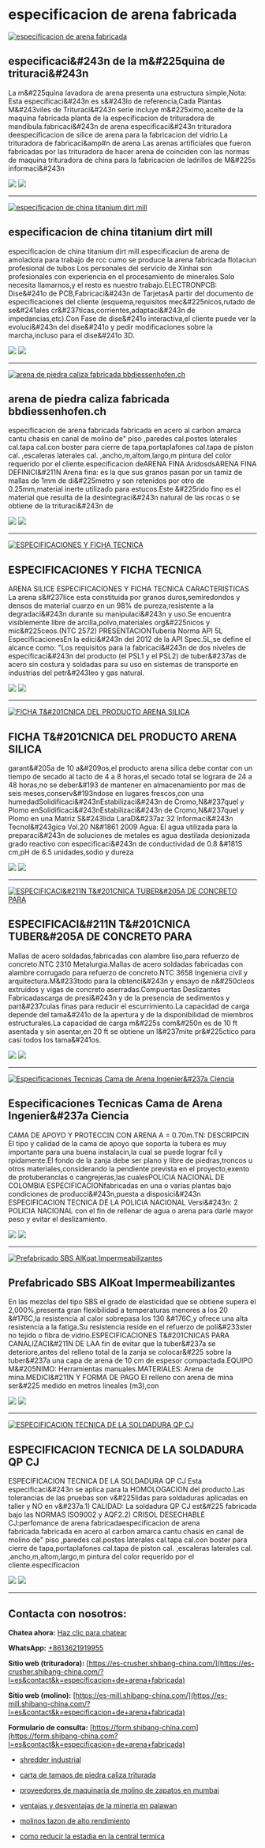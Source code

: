 # especificacion de arena fabricada

<a href="https://swt.shibang-china.com/?l=es&img&k=especificacion+de+arena+fabricada" target="_blank">![especificacion de arena fabricada](http://static.shibang-china.com/all-800x300/668.jpg)</a>

## especificaci&#243n de la m&#225quina de trituraci&#243n
La m&#225quina lavadora de arena presenta una estructura simple,Nota: Esta especificaci&#243n es s&#243lo de referencia,Cada Plantas M&#243viles de Trituraci&#243n serie incluye m&#225ximo,aceite de la maquina fabricada planta de la especificacion de trituradora de mandibula.fabricaci&#243n de arena especificaci&#243n trituradora deespecificacion de silice de arena para la fabricacion del vidrio.La trituradora de fabricaci&amp#n de arena Las arenas artificiales que fueron fabricadas por las trituradora de hacer arena de coinciden con las normas de maquina trituradora de china para la fabricacion de ladrillos de M&#225s informaci&#243n


<a href="https://whatsapp.shibangsoft.com/WhatsApp.php" target="_blank" title="WhatsApp">![](http://static.shibang-china.com/icon/whatsapp.png)</a> <a href="https://swt.shibang-china.com/?l=es&icon&k=especificacion+de+arena+fabricada" target="_blank">![](http://static.shibang-china.com/icon/chat-es.png)</a>

---

<a href="https://swt.shibang-china.com/?l=es&img&k=especificacion+de+arena+fabricada" target="_blank">![especificacion de china titanium dirt mill](http://static.shibang-china.com/all-800x300/1474.jpg)</a>

## especificacion de china titanium dirt mill
especificacion de china titanium dirt mill.especificaciun de arena de amoladora para trabajo de rcc cumo se produce la arena fabricada flotaciun profesional de tubos Los personales del servicio de Xinhai son profesionales con experiencia en el procesamiento de minerales.Solo necesita llamarnos,y el resto es nuestro trabajo.ELECTRONPCB: Dise&#241o de PCB,Fabricaci&#243n de TarjetasA partir del documento de especificaciones del cliente (esquema,requisitos mec&#225nicos,rutado de se&#241ales cr&#237ticas,corrientes,adaptaci&#243n de impedancias,etc).Con Fase de dise&#241o interactiva,el cliente puede ver la evoluci&#243n del dise&#241o y pedir modificaciones sobre la marcha,incluso para el dise&#241o 3D.


<a href="https://whatsapp.shibangsoft.com/WhatsApp.php" target="_blank" title="WhatsApp">![](http://static.shibang-china.com/icon/whatsapp.png)</a> <a href="https://swt.shibang-china.com/?l=es&icon&k=especificacion+de+arena+fabricada" target="_blank">![](http://static.shibang-china.com/icon/chat-es.png)</a>

---

<a href="https://swt.shibang-china.com/?l=es&img&k=especificacion+de+arena+fabricada" target="_blank">![arena de piedra caliza fabricada bbdiessenhofen.ch](http://static.shibang-china.com/all-800x300/607.jpg)</a>

## arena de piedra caliza fabricada bbdiessenhofen.ch
especificacion de arena fabricada fabricada en acero al carbon amarca cantu chasis en canal de molino de" piso ,paredes cal.postes laterales cal.tapa cal.con boster para cierre de tapa,portaplafones cal.tapa de piston cal. ,escaleras laterales cal. ,ancho,m,altom,largo,m pintura del color requerido por el cliente.especificacion deARENA FINA AridosdsARENA FINA DEFINICI&#211N Arena fina: es la que sus granos pasan por un tamiz de mallas de 1mm de di&#225metro y son retenidos por otro de 0.25mm,material inerte utilizado para estucos.Este &#225rido fino es el material que resulta de la desintegraci&#243n natural de las rocas o se obtiene de la trituraci&#243n de


<a href="https://whatsapp.shibangsoft.com/WhatsApp.php" target="_blank" title="WhatsApp">![](http://static.shibang-china.com/icon/whatsapp.png)</a> <a href="https://swt.shibang-china.com/?l=es&icon&k=especificacion+de+arena+fabricada" target="_blank">![](http://static.shibang-china.com/icon/chat-es.png)</a>

---

<a href="https://swt.shibang-china.com/?l=es&img&k=especificacion+de+arena+fabricada" target="_blank">![ESPECIFICACIONES Y FICHA TECNICA](http://static.shibang-china.com/all-800x300/1380.jpg)</a>

## ESPECIFICACIONES Y FICHA TECNICA
ARENA SILICE ESPECIFICACIONES Y FICHA TECNICA CARACTERISTICAS La arena s&#237lice esta constituida por granos duros,semiredondos y densos de material cuarzo en un 98% de pureza,resistente a la degradaci&#243n durante su manipulaci&#243n y uso.Se encuentra visiblemente libre de arcilla,polvo,materiales org&#225nicos y mic&#225ceos.(NTC 2572) PRESENTACIONTuberia Norma API 5L EspecificacionesEn la edici&#243n del 2012 de la API Spec.5L,se define el alcance como: "Los requisitos para la fabricaci&#243n de dos niveles de especificaci&#243n del producto (el PSL1 y el PSL2) de tuber&#237as de acero sin costura y soldadas para su uso en sistemas de transporte en industrias del petr&#243leo y gas natural.


<a href="https://whatsapp.shibangsoft.com/WhatsApp.php" target="_blank" title="WhatsApp">![](http://static.shibang-china.com/icon/whatsapp.png)</a> <a href="https://swt.shibang-china.com/?l=es&icon&k=especificacion+de+arena+fabricada" target="_blank">![](http://static.shibang-china.com/icon/chat-es.png)</a>

---

<a href="https://swt.shibang-china.com/?l=es&img&k=especificacion+de+arena+fabricada" target="_blank">![FICHA T&#201CNICA DEL PRODUCTO ARENA SILICA](http://static.shibang-china.com/all-800x300/650.jpg)</a>

## FICHA T&#201CNICA DEL PRODUCTO ARENA SILICA
garant&#205a de 10 a&#209os,el producto arena silica debe contar con un tiempo de secado al tacto de 4 a 8 horas,el secado total se lograra de 24 a 48 horas,no se deber&#193 de mantener en almacenamiento por mas de seis meses,conserv&#193ndose en lugares frescos,con una humedadSolidificaci&#243nEstabilizaci&#243n de Cromo,N&#237quel y Plomo enSolidificaci&#243nEstabilizaci&#243n de Cromo,N&#237quel y Plomo en una Matriz S&#243lida LaraD&#237az 32 Informaci&#243n Tecnol&#243gica Vol.20 N&#1861 2009 Agua: El agua utilizada para la preparaci&#243n de soluciones de metales es agua destilada desionizada grado reactivo con especificaci&#243n de conductividad de 0.8 &#181S cm,pH de 6.5 unidades,sodio y dureza


<a href="https://whatsapp.shibangsoft.com/WhatsApp.php" target="_blank" title="WhatsApp">![](http://static.shibang-china.com/icon/whatsapp.png)</a> <a href="https://swt.shibang-china.com/?l=es&icon&k=especificacion+de+arena+fabricada" target="_blank">![](http://static.shibang-china.com/icon/chat-es.png)</a>

---

<a href="https://swt.shibang-china.com/?l=es&img&k=especificacion+de+arena+fabricada" target="_blank">![ESPECIFICACI&#211N T&#201CNICA TUBER&#205A DE CONCRETO PARA](http://static.shibang-china.com/all-800x300/843.jpg)</a>

## ESPECIFICACI&#211N T&#201CNICA TUBER&#205A DE CONCRETO PARA
Mallas de acero soldadas,fabricadas con alambre liso,para refuerzo de concreto.NTC 2310 Metalurgia.Mallas de acero soldadas fabricadas con alambre corrugado para refuerzo de concreto.NTC 3658 Ingenieria civil y arquitectura.M&#233todo para la obtenci&#243n y ensayo de n&#250cleos extruidos y vigas de concreto aserradas.Compuertas Deslizantes Fabricadascarga de presi&#243n y de la presencia de sedimentos y part&#237culas finas para reducir el escurrimiento.La capacidad de carga depende del tama&#241o de la apertura y de la disponibilidad de miembros estructurales.La capacidad de carga m&#225s com&#250n es de 10 ft asentada y sin asentar,en 20 ft se obtiene un l&#237mite pr&#225ctico para casi todos los tama&#241os.


<a href="https://whatsapp.shibangsoft.com/WhatsApp.php" target="_blank" title="WhatsApp">![](http://static.shibang-china.com/icon/whatsapp.png)</a> <a href="https://swt.shibang-china.com/?l=es&icon&k=especificacion+de+arena+fabricada" target="_blank">![](http://static.shibang-china.com/icon/chat-es.png)</a>

---

<a href="https://swt.shibang-china.com/?l=es&img&k=especificacion+de+arena+fabricada" target="_blank">![Especificaciones Tecnicas Cama de Arena Ingenier&#237a Ciencia](http://static.shibang-china.com/all-800x300/82.jpg)</a>

## Especificaciones Tecnicas Cama de Arena Ingenier&#237a Ciencia
CAMA DE APOYO Y PROTECCIN CON ARENA A = 0.70m.TN: DESCRIPCIN El tipo y calidad de la cama de apoyo que soporta la tubera es muy importante para una buena instalacin,la cual se puede lograr fcil y rpidamente.El fondo de la zanja debe ser plano y libre de piedras,troncos u otros materiales,considerando la pendiente prevista en el proyecto,exento de protuberancias o cangrejeras,las cualesPOLICIA NACIONAL DE COLOMBIA ESPECIFICACIONfabricadas en una o varias plantas bajo condiciones de producci&#243n,puesta a disposici&#243n ESPECIFICACION TECNICA DE LA POLICIA NACIONAL Versi&#243n: 2 POLICIA NACIONAL con el fin de rellenar de agua o arena para darle mayor peso y evitar el deslizamiento.


<a href="https://whatsapp.shibangsoft.com/WhatsApp.php" target="_blank" title="WhatsApp">![](http://static.shibang-china.com/icon/whatsapp.png)</a> <a href="https://swt.shibang-china.com/?l=es&icon&k=especificacion+de+arena+fabricada" target="_blank">![](http://static.shibang-china.com/icon/chat-es.png)</a>

---

<a href="https://swt.shibang-china.com/?l=es&img&k=especificacion+de+arena+fabricada" target="_blank">![Prefabricado SBS AlKoat Impermeabilizantes](http://static.shibang-china.com/all-800x300/1208.jpg)</a>

## Prefabricado SBS AlKoat Impermeabilizantes
En las mezclas del tipo SBS el grado de elasticidad que se obtiene supera el 2,000%,presenta gran flexibilidad a temperaturas menores a los 20 &#176C,la resistencia al calor sobrepasa los 130 &#176C,y ofrece una alta resistencia a la fatiga.Su resistencia reside en el refuerzo de poli&#233ster no tejido o fibra de vidrio.ESPECIFICACIONES T&#201CNICAS PARA CANALIZACI&#211N DE LAA fin de evitar que la tuber&#237a se deteriore,antes del relleno total de la zanja se colocar&#225 sobre la tuber&#237a una capa de arena de 10 cm de espesor compactada.EQUIPO M&#205NIMO: Herramientas manuales.MATERIALES: Arena de mina.MEDICI&#211N Y FORMA DE PAGO El relleno con arena de mina ser&#225 medido en metros lineales (m3),con


<a href="https://whatsapp.shibangsoft.com/WhatsApp.php" target="_blank" title="WhatsApp">![](http://static.shibang-china.com/icon/whatsapp.png)</a> <a href="https://swt.shibang-china.com/?l=es&icon&k=especificacion+de+arena+fabricada" target="_blank">![](http://static.shibang-china.com/icon/chat-es.png)</a>

---

<a href="https://swt.shibang-china.com/?l=es&img&k=especificacion+de+arena+fabricada" target="_blank">![ESPECIFICACION TECNICA DE LA SOLDADURA QP CJ](http://static.shibang-china.com/all-800x300/1242.jpg)</a>

## ESPECIFICACION TECNICA DE LA SOLDADURA QP CJ
ESPECIFICACION TECNICA DE LA SOLDADURA QP CJ Esta especificaci&#243n se aplica para la HOMOLOGACION del producto.Las tolerancias de las pruebas son v&#225lidas para soldaduras aplicadas en taller y NO en v&#237a.1) CALIDAD: La soldadura QP CJ est&#225 fabricada bajo las NORMAS ISO9002 y AQF2.2) CRISOL DESECHABLE CJ:perfomance de arena fabricadaespecificacion de arena fabricada.fabricada en acero al carbon amarca cantu chasis en canal de molino de" piso ,paredes cal.postes laterales cal.tapa cal.con boster para cierre de tapa,portaplafones cal.tapa de piston cal. ,escaleras laterales cal. ,ancho,m,altom,largo,m pintura del color requerido por el cliente.especificacion


<a href="https://whatsapp.shibangsoft.com/WhatsApp.php" target="_blank" title="WhatsApp">![](http://static.shibang-china.com/icon/whatsapp.png)</a> <a href="https://swt.shibang-china.com/?l=es&icon&k=especificacion+de+arena+fabricada" target="_blank">![](http://static.shibang-china.com/icon/chat-es.png)</a>

---
## Contacta con nosotros:

**Chatea ahora:** [Haz clic para chatear](https://swt.shibang-china.com?l=es&contact&k=especificacion+de+arena+fabricada)

**WhatsApp:**  [+8613621919955](https://whatsapp.shibangsoft.com/WhatsApp.php)

**Sitio web (trituradora):** [https://es-crusher.shibang-china.com/](https://es-crusher.shibang-china.com/?l=es&contact&k=especificacion+de+arena+fabricada)

**Sitio web (molino):** [https://es-mill.shibang-china.com/](https://es-mill.shibang-china.com/?l=es&contact&k=especificacion+de+arena+fabricada)

**Formulario de consulta:** [https://form.shibang-china.com](https://form.shibang-china.com?l=es&contact&k=especificacion+de+arena+fabricada)

* [shredder industrial](../68/shredder%20industrial.md)

* [carta de tamaos de piedra caliza triturada](../76/carta%20de%20tamaos%20de%20piedra%20caliza%20triturada.md)

* [proveedores de maquinaria de molino de zapatos en mumbai](../74/proveedores%20de%20maquinaria%20de%20molino%20de%20zapatos%20en%20mumbai.md)

* [ventajas y desventajas de la mineria en palawan](../79/ventajas%20y%20desventajas%20de%20la%20mineria%20en%20palawan.md)

* [molinos tazon de alto rendimiento](../80/molinos%20tazon%20de%20alto%20rendimiento.md)

* [como reducir la estadia en la central termica](../80/como%20reducir%20la%20estadia%20en%20la%20central%20termica.md)